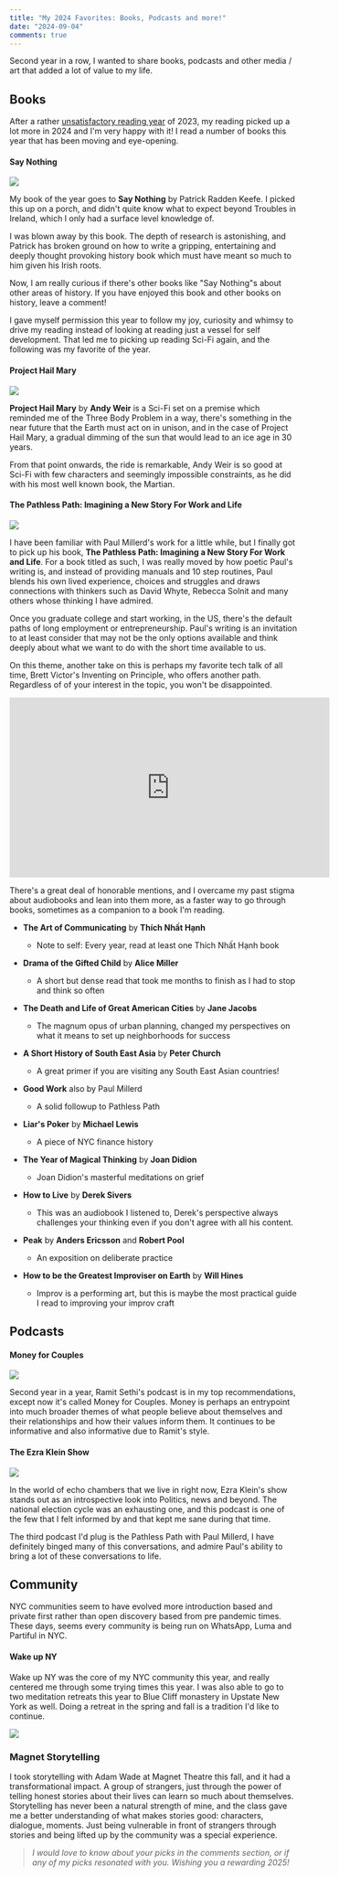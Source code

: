 ```yaml
---
title: "My 2024 Favorites: Books, Podcasts and more!"
date: "2024-09-04"
comments: true
---
```


Second year in a row, I wanted to share books, podcasts and other media / art that added a lot of value to my life.

## Books

After a rather [unsatisfactory reading year](https://avidas.substack.com/i/140104063/books) of 2023, my reading picked up a lot more in 2024 and I'm very happy with it! I read a number of books this year that has been moving and eye-opening.

#### Say Nothing

![](https://substack-post-media.s3.amazonaws.com/public/images/d016685a-5755-470b-9008-ddaa8e5f7dd5_260x383.png)

My book of the year goes to **Say Nothing** by Patrick Radden Keefe. I picked this up on a porch, and didn't quite know what to expect beyond Troubles in Ireland, which I only had a surface level knowledge of.

I was blown away by this book. The depth of research is astonishing, and Patrick has broken ground on how to write a gripping, entertaining and deeply thought provoking history book which must have meant so much to him given his Irish roots.

Now, I am really curious if there's other books like "Say Nothing"s about other areas of history. If you have enjoyed this book and other books on history, leave a comment!

I gave myself permission this year to follow my joy, curiosity and whimsy to drive my reading instead of looking at reading just a vessel for self development. That led me to picking up reading Sci-Fi again, and the following was my favorite of the year.

#### **Project Hail Mary**

![](https://substack-post-media.s3.amazonaws.com/public/images/05bde810-6a75-4f3e-b1dd-aeb788d5ae6a_409x571.png)

**Project Hail Mary** by **Andy Weir** is a Sci-Fi set on a premise which reminded me of the Three Body Problem in a way, there's something in the near future that the Earth must act on in unison, and in the case of Project Hail Mary, a gradual dimming of the sun that would lead to an ice age in 30 years.

From that point onwards, the ride is remarkable, Andy Weir is so good at Sci-Fi with few characters and seemingly impossible constraints, as he did with his most well known book, the Martian.

#### **The Pathless Path: Imagining a New Story For Work and Life**

![](https://substack-post-media.s3.amazonaws.com/public/images/805df242-07cf-424d-98fa-4fd77efdc927_335x508.png)

I have been familiar with Paul Millerd's work for a little while, but I finally got to pick up his book, **The Pathless Path: Imagining a New Story For Work and Life**. For a book titled as such, I was really moved by how poetic Paul's writing is, and instead of providing manuals and 10 step routines, Paul blends his own lived experience, choices and struggles and draws connections with thinkers such as David Whyte, Rebecca Solnit and many others whose thinking I have admired.

Once you graduate college and start working, in the US, there's the default paths of long employment or entrepreneurship. Paul's writing is an invitation to at least consider that may not be the only options available and think deeply about what we want to do with the short time available to us.

On this theme, another take on this is perhaps my favorite tech talk of all time, Brett Victor's Inventing on Principle, who offers another path. Regardless of of your interest in the topic, you won't be disappointed.

<iframe width="560" height="315" src="https://www.youtube.com/embed/PUv66718DII" frameborder="0" allowfullscreen></iframe>

There's a great deal of honorable mentions, and I overcame my past stigma about audiobooks and lean into them more, as a faster way to go through books, sometimes as a companion to a book I'm reading.

- **The Art of Communicating** by **Thích Nhất Hạnh**
  - Note to self: Every year, read at least one Thích Nhất Hạnh book

- **Drama of the Gifted Child** by **Alice Miller**
  - A short but dense read that took me months to finish as I had to stop and think so often

- **The Death and Life of Great American Cities** by **Jane Jacobs**
  - The magnum opus of urban planning, changed my perspectives on what it means to set up neighborhoods for success

- **A Short History of South East Asia** by **Peter Church**
  - A great primer if you are visiting any South East Asian countries!

- **Good Work** also by Paul Millerd
  - A solid followup to Pathless Path

- **Liar's Poker** by **Michael Lewis**
  - A piece of NYC finance history

- **The Year of Magical Thinking** by **Joan Didion**
  - Joan Didion's masterful meditations on grief

- **How to Live** by **Derek Sivers**
  - This was an audiobook I listened to, Derek's perspective always challenges your thinking even if you don't agree with all his content.

- **Peak** by **Anders Ericsson** and **Robert Pool**
  - An exposition on deliberate practice

- **How to be the Greatest Improviser on Earth** by **Will Hines**
  - Improv is a performing art, but this is maybe the most practical guide I read to improving your improv craft

## Podcasts

#### Money for Couples

![](https://substack-post-media.s3.amazonaws.com/public/images/7ea4eca5-eafc-42f9-be91-97efe6671225_410x398.png)

Second year in a year, Ramit Sethi's podcast is in my top recommendations, except now it's called Money for Couples. Money is perhaps an entrypoint into much broader themes of what people believe about themselves and their relationships and how their values inform them. It continues to be informative and also informative due to Ramit's style.

#### The Ezra Klein Show

![](https://substack-post-media.s3.amazonaws.com/public/images/fa335561-5f30-4714-b5fc-1382d80a9f42_1022x1024.png)

In the world of echo chambers that we live in right now, Ezra Klein's show stands out as an introspective look into Politics, news and beyond. The national election cycle was an exhausting one, and this podcast is one of the few that I felt informed by and that kept me sane during that time.

The third podcast I'd plug is the Pathless Path with Paul Millerd, I have definitely binged many of this conversations, and admire Paul's ability to bring a lot of these conversations to life.

## Community

NYC communities seem to have evolved more introduction based and private first rather than open discovery based from pre pandemic times. These days, seems every community is being run on WhatsApp, Luma and Partiful in NYC.

#### Wake up NY

Wake up NY was the core of my NYC community this year, and really centered me through some trying times this year. I was also able to go to two meditation retreats this year to Blue Cliff monastery in Upstate New York as well. Doing a retreat in the spring and fall is a tradition I'd like to continue.

![](https://substack-post-media.s3.amazonaws.com/public/images/99c93f79-0f7a-4769-98d3-714f491fc173_1028x688.png)

### Magnet Storytelling

I took storytelling with Adam Wade at Magnet Theatre this fall, and it had a transformational impact. A group of strangers, just through the power of telling honest stories about their lives can learn so much about themselves. Storytelling has never been a natural strength of mine, and the class gave me a better understanding of what makes stories good: characters, dialogue, moments. Just being vulnerable in front of strangers through stories and being lifted up by the community was a special experience.

> *I would love to know about your picks in the comments section, or if any of my picks resonated with you. Wishing you a rewarding 2025!*